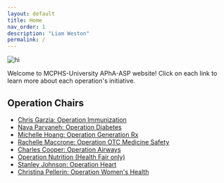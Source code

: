 ```yaml
---
layout: default
title: Home
nav_order: 1
description: "Liam Weston"
permalink: /
---
```


<img src="https://lh3.googleusercontent.com/proxy/i9bmWI6C9wMz4aUp3l-xz8AHYukMiU3_TLfHeoEmkotLnGzWGhJ-WQIUCXRcgPyaQo7rIWwbYBbUVNNlCo4fE950epO_Jf0ry47iK1CFlhawTSj8lx017GOI3joaJJi9XMQ8qHgV-m4LqfNSbp9Yf9U" alt="hi" class="inline"/>

Welcome to MCPHS-University APhA-ASP website! Click on each link to learn more about each operation's initiative. 

## Operation Chairs

- [Chris Garzia: Operation Immunization](https://user-images.githubusercontent.com/74032837/98879780-4ba6af80-2454-11eb-9d77-4ddccb7aaa33.png)
- [Nava Parvaneh: Operation Diabetes](https://user-images.githubusercontent.com/74032837/98879826-6a0cab00-2454-11eb-9d9e-374c52d0f974.png)
- [Michelle Hoang: Operation Generation Rx](https://user-images.githubusercontent.com/74032837/98879915-97595900-2454-11eb-80f2-a71e8c3be886.png)
- [Rachelle Maccrone: Operation OTC Medicine Safety](https://user-images.githubusercontent.com/74032837/98880012-c7086100-2454-11eb-8cde-b80ce1cbc707.png)
- [Charles Cooper: Operation Airways](https://user-images.githubusercontent.com/74032837/98880484-d5a34800-2455-11eb-80b3-26c7e0cec190.png)
- [Operation Nutrition (Health Fair only)](https://user-images.githubusercontent.com/74032837/98884857-ef955880-245e-11eb-83e3-7df3f9ff8c7e.png)
- [Stanley Johnson: Operation Heart](https://user-images.githubusercontent.com/74032837/98881529-39c70b80-2458-11eb-97d8-f5e57b51ae18.PNG)
- [Christina Pellerin: Operation Women's Health](https://user-images.githubusercontent.com/74032837/98885578-4b141600-2460-11eb-9a3e-a22869a156b2.png)
